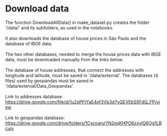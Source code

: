 # Download data

The function DownloadAllData() in make_dataset.py creates the folder '/data/' and its subfolders, as used in the notebooks.
<br><br>
It also downloads the database of house prices in São Paulo and the database of IBGE data.
<br><br>
The two other databases, needed to merge the house prices data with IBGE data, must be downloaded manually from the links below.
<br><br>
The database of house addresses, that connect the addresses with longitude and latitude, must be saved in '/data/external'. The databases (4 files) used by geopandas must be saved in '/data/external/Data_Geopandas'.
<br><br>
Link to addresses database: https://drive.google.com/file/d/1u2qPFtYaE4of3Vb3d7yQEVEbS5FdQ_FP/view
<br><br>
Link to geopandas database: https://drive.google.com/drive/folders/1CycoanzYN2oxKHPO6zxvIQ6Og1LBcujv
